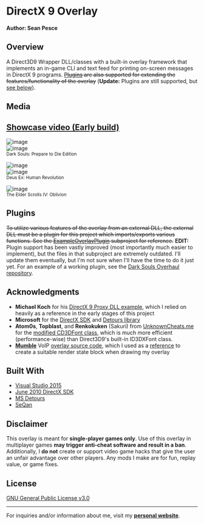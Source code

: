 # DirectX 9 Overlay  

**Author: Sean Pesce**  


## Overview  

A Direct3D9 Wrapper DLL/classes with a built-in overlay framework that implements an in-game CLI and text feed for printing on-screen messages in DirectX 9 programs. ~~[Plugins](https://github.com/SeanPesce/Direct3D9-Overlay#plugins) are also supported for extending the features/functionality of the overlay~~ (**Update:** Plugins are still supported, but [see below](https://github.com/SeanPesce/Direct3D9-Overlay#plugins)).  

## Media  

## [Showcase video (Early build)](https://www.youtube.com/watch?v=F2FiOhFi0pw)  

![image](http://i.imgur.com/9DH8LWB.jpg)  
![image](http://i.imgur.com/DAZGHDi.png)  
<sup>Dark Souls: Prepare to Die Edition</sup>  

![image](http://i.imgur.com/EVVCn05.jpg)  
![image](http://i.imgur.com/z1l4jYB.png)  
<sup>Deus Ex: Human Revolution</sup>  

![image](http://i.imgur.com/Z89F8DR.jpg)  
<sup>The Elder Scrolls IV: Oblivion</sup>  

## Plugins  

~~To utilize various features of the overlay from an external DLL, the external DLL must be a plugin for this project which imports/exports various functions. See the [ExampleOverlayPlugin](https://github.com/SeanPesce/Direct3D9-Overlay/tree/master/ExampleOverlayPlugin) subproject for reference.~~ **EDIT:** Plugin support has been vastly improved (most importantly much easier to implement), but the files in that subproject are extremely outdated. I'll update them eventually, but I'm not sure when I'll have the time to do it just yet. For an example of a working plugin, see the [Dark Souls Overhaul repository](https://github.com/metal-crow/Dark-Souls-1-Overhaul).  

## Acknowledgments  

*  **Michael Koch** for his [DirectX 9 Proxy DLL example](http://www.codeguru.com/cpp/g-m/directx/directx8/article.php/c11453/Intercept-Calls-to-DirectX-with-a-Proxy-DLL.htm), which I relied on heavily as a reference in the early stages of this project  
*  **Microsoft** for the [DirectX SDK](https://www.microsoft.com/en-us/download/details.aspx?id=8109) and [Detours library](https://www.microsoft.com/en-us/research/project/detours/)  
*  **Atom0s**, **Topblast**, and **Renkokuken** (Sakuri) from [UnknownCheats.me](https://www.unknowncheats.me) for the [modified CD3DFont class](https://www.unknowncheats.me/forum/d3d-tutorials-and-source/74839-modified-cd3dfont-d3d9-shadows-light-effect.html), which is much more efficient (performance-wise) than Direct3D9's built-in ID3DXFont class.  
*  **[Mumble](https://wiki.mumble.info/wiki/Main_Page)** VoIP [overlay source code](https://github.com/mumble-voip/mumble), which I used as a [reference](https://github.com/mumble-voip/mumble/blob/73fe4578bc01b0ef8e8742d7ce5d172b9b9c0f5b/overlay/d3d9.cpp) to create a suitable render state block when drawing my overlay  


## Built With  
 * [Visual Studio 2015](https://www.visualstudio.com/vs/older-downloads/)  
 * [June 2010 DirectX SDK](https://www.microsoft.com/en-us/download/details.aspx?id=8109)  
 * [MS Detours](https://www.microsoft.com/en-us/research/project/detours/)  
 * [SeQan](https://www.seqan.de/)  


## Disclaimer  

This overlay is meant for **single-player games only**. Use of this overlay in multiplayer games **may trigger anti-cheat software and result in a ban**. Additionally, I **do not** create or support video game hacks that give the user an unfair advantage over other players. Any mods I make are for fun, replay value, or game fixes.  


## License  
[GNU General Public License v3.0](LICENSE)  


---------------------------------------------

For inquiries and/or information about me, visit my **[personal website](https://SeanPesce.github.io)**.  
